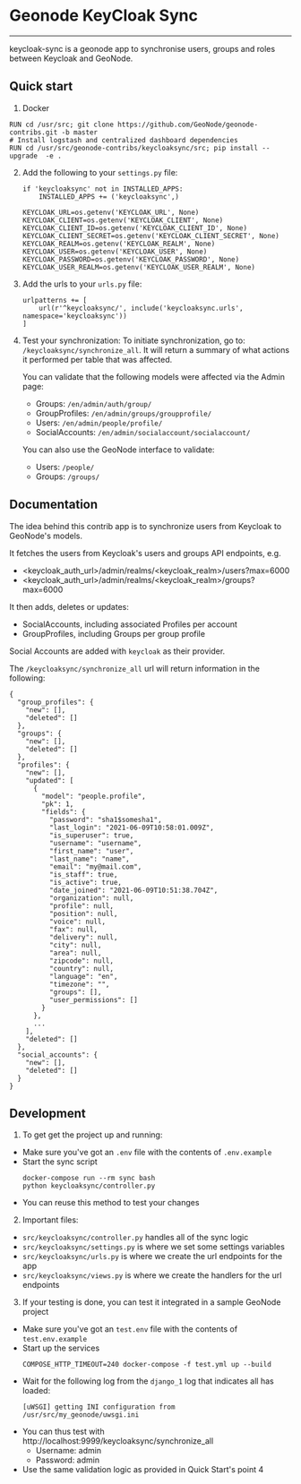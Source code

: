 # Geonode KeyCloak Sync
-------------

keycloak-sync is a geonode app to synchronise users, groups and roles between Keycloak and GeoNode.

## Quick start
1. Docker
  ```
  RUN cd /usr/src; git clone https://github.com/GeoNode/geonode-contribs.git -b master
  # Install logstash and centralized dashboard dependencies
  RUN cd /usr/src/geonode-contribs/keycloaksync/src; pip install --upgrade  -e .
  ```
2. Add the following to your `settings.py` file:
    ```
    if 'keycloaksync' not in INSTALLED_APPS:
        INSTALLED_APPS += ('keycloaksync',)
        
    KEYCLOAK_URL=os.getenv('KEYCLOAK_URL', None)
    KEYCLOAK_CLIENT=os.getenv('KEYCLOAK_CLIENT', None)
    KEYCLOAK_CLIENT_ID=os.getenv('KEYCLOAK_CLIENT_ID', None)
    KEYCLOAK_CLIENT_SECRET=os.getenv('KEYCLOAK_CLIENT_SECRET', None)
    KEYCLOAK_REALM=os.getenv('KEYCLOAK_REALM', None)
    KEYCLOAK_USER=os.getenv('KEYCLOAK_USER', None)
    KEYCLOAK_PASSWORD=os.getenv('KEYCLOAK_PASSWORD', None)
    KEYCLOAK_USER_REALM=os.getenv('KEYCLOAK_USER_REALM', None)
    ```

3. Add the urls to your `urls.py` file:
    ```
    urlpatterns += [
        url(r'^keycloaksync/', include('keycloaksync.urls', namespace='keycloaksync'))
    ]
    ```

4. Test your synchronization:
    To initiate synchronization, go to: `/keycloaksync/synchronize_all`. It will return a summary of what actions it performed per table that was affected.

    You can validate that the following models were affected via the Admin page:
    - Groups: `/en/admin/auth/group/`
    - GroupProfiles: `/en/admin/groups/groupprofile/`
    - Users: `/en/admin/people/profile/`
    - SocialAccounts: `/en/admin/socialaccount/socialaccount/`

    You can also use the GeoNode interface to validate:
    - Users: `/people/`
    - Groups: `/groups/`

## Documentation

The idea behind this contrib app is to synchronize users from Keycloak to GeoNode's models.

It fetches the users from Keycloak's users and groups API endpoints, e.g.
- <keycloak_auth_url>/admin/realms/<keycloak_realm>/users?max=6000
- <keycloak_auth_url>/admin/realms/<keycloak_realm>/groups?max=6000

It then adds, deletes or updates:
- SocialAccounts, including associated Profiles per account
- GroupProfiles, including Groups per group profile

Social Accounts are added with `keycloak` as their provider.

The `/keycloaksync/synchronize_all` url will return information in the following:
```
{
  "group_profiles": {
    "new": [],
    "deleted": []
  },
  "groups": {
    "new": [],
    "deleted": []
  },
  "profiles": {
    "new": [],
    "updated": [
      {
        "model": "people.profile",
        "pk": 1,
        "fields": {
          "password": "sha1$somesha1",
          "last_login": "2021-06-09T10:58:01.009Z",
          "is_superuser": true,
          "username": "username",
          "first_name": "user",
          "last_name": "name",
          "email": "my@mail.com",
          "is_staff": true,
          "is_active": true,
          "date_joined": "2021-06-09T10:51:38.704Z",
          "organization": null,
          "profile": null,
          "position": null,
          "voice": null,
          "fax": null,
          "delivery": null,
          "city": null,
          "area": null,
          "zipcode": null,
          "country": null,
          "language": "en",
          "timezone": "",
          "groups": [],
          "user_permissions": []
        }
      },
      ...
    ],
    "deleted": []
  },
  "social_accounts": {
    "new": [],
    "deleted": []
  }
}
```
## Development

1. To get get the project up and running:

- Make sure you've got an `.env` file with the contents of `.env.example`
- Start the sync script
    ```
    docker-compose run --rm sync bash
    python keycloaksync/controller.py
    ```
- You can reuse this method to test your changes

2. Important files:
- `src/keycloaksync/controller.py` handles all of the sync logic
- `src/keycloaksync/settings.py` is where we set some settings variables
- `src/keycloaksync/urls.py` is where we create the url endpoints for the app
- `src/keycloaksync/views.py` is where we create the handlers for the url endpoints

3. If your testing is done, you can test it integrated in a sample GeoNode project
- Make sure you've got an `test.env` file with the contents of `test.env.example`
- Start up the services
    ```
    COMPOSE_HTTP_TIMEOUT=240 docker-compose -f test.yml up --build
    ```
- Wait for the following log from the `django_1` log that indicates all has loaded:
  ```
  [uWSGI] getting INI configuration from /usr/src/my_geonode/uwsgi.ini
  ```
- You can thus test with http://localhost:9999/keycloaksync/synchronize_all
  - Username: admin
  - Password: admin
- Use the same validation logic as provided in Quick Start's point 4